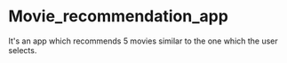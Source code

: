 # Movie_recommendation_app
It's an app which recommends 5 movies similar to the one which the user selects.
